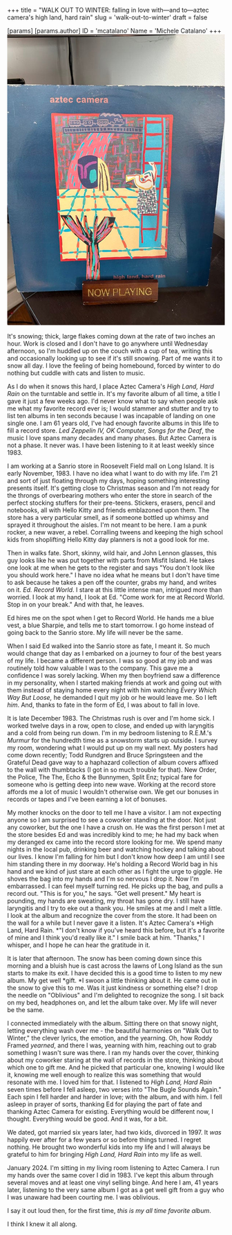 +++
title = "WALK OUT TO WINTER: falling in love with—and to—aztec camera's high land, hard rain"
slug = 'walk-out-to-winter'
draft = false

[params]
  [params.author]
    ID = 'mcatalano'
    Name = 'Michele Catalano'
+++
![my original 1983 copy](./unnamed.jpg "my original 1983 copy")

It's snowing; thick, large flakes coming down at the rate of two inches an hour.
Work is closed and I don't have to go anywhere until Wednesday afternoon, so I'm
huddled up on the couch with a cup of tea, writing this and occasionally looking
up to see if it's still snowing. Part of me wants it to snow all day. I love the
feeling of being homebound, forced by winter to do nothing but cuddle with cats
and listen to music.

As I do when it snows this hard, I place Aztec Camera's *High Land, Hard Rain*
on the turntable and settle in. It's my favorite album of all time, a title I
gave it just a few weeks ago. I'd never know what to say when people ask me what
my favorite record ever is; I would stammer and stutter and try to list ten
albums in ten seconds because I was incapable of landing on one single one. I am
61 years old, I've had enough favorite albums in this life to fill a record
store. *Led Zeppelin IV, OK Computer, Songs for the Deaf*, the music I love
spans many decades and many phases. But Aztec Camera is not a phase. It never
was. I have been listening to it at least weekly since 1983.

I am working at a Sanrio store in Roosevelt Field mall on Long Island. It is
early November, 1983. I have no idea what I want to do with my life. I'm 21 and
sort of just floating through my days, hoping something interesting presents
itself. It's getting close to Christmas season and I'm not ready for the throngs
of overbearing mothers who enter the store in search of the perfect stocking
stuffers for their pre-teens. Stickers, erasers, pencil and notebooks, all with
Hello Kitty and friends emblazoned upon them. The store has a very particular
smell, as if someone bottled up whimsy and sprayed it throughout the aisles. I'm
not meant to be here. I am a punk rocker, a new waver, a rebel. Corralling
tweens and keeping the high school kids from shoplifting Hello Kitty day
planners is not a good look for me.

Then in walks fate. Short, skinny, wild hair, and John Lennon glasses, this guy
looks like he was put together with parts from Misfit Island. He takes one look
at me when he gets to the register and says "You don't look like you should work
here." I have no idea what he means but I don't have time to ask because he
takes a pen off the counter, grabs my hand, and writes on it. *Ed. Record
World*. I stare at this little intense man, intrigued more than worried. I look
at my hand, I look at Ed. "Come work for me at Record World. Stop in on your
break." And with that, he leaves.

Ed hires me on the spot when I get to Record World. He hands me a blue vest, a
blue Sharpie, and tells me to start tomorrow. I go home instead of going back to
the Sanrio store. My life will never be the same.

When I said Ed walked into the Sanrio store as fate, I meant it. So much would
change that day as I embarked on a journey to four of the best years of my life.
I became a different person. I was so good at my job and was routinely told how
valuable I was to the company. This gave me a confidence I was sorely lacking.
When my then boyfriend saw a difference in my personality, when I started making
friends at work and going out with them instead of staying home every night with
him watching *Every Which Way But Loose,* he demanded I quit my job or he would
leave me. So I left *him*. And, thanks to fate in the form of Ed, I was about to
fall in love.

It is late December 1983. The Christmas rush is over and I'm home sick. I worked
twelve days in a row, open to close, and ended up with laryngitis and a cold
from being run down. I'm in my bedroom listening to R.E.M.'s *Murmur* for the
hundredth time as a snowstorm starts up outside. I survey my room, wondering
what I would put up on my wall next. My posters had come down recently; Todd
Rundgren and Bruce Springsteen and the Grateful Dead gave way to a haphazard
collection of album covers affixed to the wall with thumbtacks (I got in so much
trouble for that). New Order, the Police, The The, Echo & the Bunnymen, Split
Enz; typical fare for someone who is getting deep into new wave. Working at the
record store affords me a lot of music I wouldn't otherwise own. We get our
bonuses in records or tapes and I've been earning a lot of bonuses.

My mother knocks on the door to tell me I have a visitor. I am not expecting
anyone so I am surprised to see a coworker standing at the door. Not just any
coworker, but the one I have a crush on. He was the first person I met at the
store besides Ed and was incredibly kind to me; he had my back when my deranged
ex came into the record store looking for me. We spend many nights in the local
pub, drinking beer and watching hockey and talking about our lives. I know I'm
falling for him but I don't know how deep I am until I see him standing there in
my doorway. He's holding a Record World bag in his hand and we kind of just
stare at each other as I fight the urge to giggle. He shoves the bag into my
hands and I'm so nervous I drop it. Now I'm embarrassed. I can feel myself
turning red. He picks up the bag, and pulls a record out. "This is for you," he
says. "Get well present." My heart is pounding, my hands are sweating, my throat
has gone dry. I still have laryngitis and I try to eke out a thank you. He
smiles at me and I melt a little. I look at the album and recognize the cover
from the store. It had been on the wall for a while but I never gave it a
listen. It's Aztec Camera's *High Land, Hard Rain. *"I don't know if you've
heard this before, but it's a favorite of mine and I think you'd really like
it." I smile back at him. "Thanks," I whisper, and I hope he can hear the
gratitude in it.

It is later that afternoon. The snow has been coming down since this morning and
a bluish hue is cast across the lawns of Long Island as the sun starts to make
its exit. I have decided this is a good time to listen to my new album. My get
well *gift. *I swoon a little thinking about it. He came out in the snow to give
this to me. Was it just kindness or something else? I drop the needle on
"Oblivious" and I'm delighted to recognize the song. I sit back on my bed,
headphones on, and let the album take over. My life will never be the same.

I connected immediately with the album. Sitting there on that snowy night,
letting everything wash over me - the beautiful harmonies on "Walk Out to
Winter," the clever lyrics, the emotion, and the yearning. Oh, how Roddy Framed
*yearned*, and there I was, yearning with him, reaching out to grab something I
wasn't sure was there. I ran my hands over the cover, thinking about my coworker
staring at the wall of records in the store, thinking about which one to gift
me. And he picked that particular one, knowing I would like it, knowing me well
enough to realize this was something that would resonate with me. I loved him
for that. I listened to *High Land, Hard Rain* seven times before I fell asleep,
two verses into "The Bugle Sounds Again." Each spin I fell harder and harder in
love; with the album, and with him. I fell asleep in prayer of sorts, thanking
Ed for playing the part of fate and thanking Aztec Camera for existing.
Everything would be different now, I thought. Everything would be good. And it
was, for a bit.

We dated, got married six years later, had two kids, divorced in 1997. It *was*
happily ever after for a few years or so before things turned. I regret nothing.
He brought two wonderful kids into my life and I will always be grateful to him
for bringing *High Land, Hard Rain* into my life as well.

January 2024. I'm sitting in my living room listening to Aztec Camera. I run my
hands over the same cover I did in 1983. I've kept this album through several
moves and at least one vinyl selling binge. And here I am, 41 years later,
listening to the very same album I got as a get well gift from a guy who I was
unaware had been courting me. I was oblivious.

I say it out loud then, for the first time, *this is my all time favorite
album*.

I think I knew it all along.

